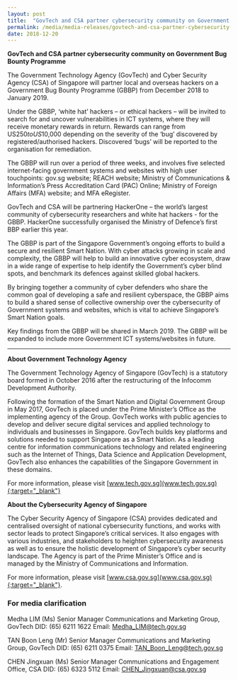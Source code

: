 ```yaml
---
layout: post
title:  "GovTech and CSA partner cybersecurity community on Government Bug Bounty Programme"
permalink: /media/media-releases/govtech-and-csa-partner-cybersecurity-community-on-government-bug-bounty-programme
date: 2018-12-20
---
```


**GovTech and CSA partner cybersecurity community on Government Bug Bounty Programme** 

The Government Technology Agency (GovTech) and Cyber Security Agency (CSA) of Singapore will partner local and overseas hackers on a Government Bug Bounty Programme (GBBP) from December 2018 to January 2019. 

Under the GBBP, ‘white hat’ hackers – or ethical hackers – will be invited to search for and uncover vulnerabilities in ICT systems, where they will receive monetary rewards in return. Rewards can range from US$250 to US$10,000 depending on the severity of the ‘bug’ discovered by registered/authorised hackers. Discovered ‘bugs’ will be reported to the organisation for remediation. 

The GBBP will run over a period of three weeks, and involves five selected internet-facing government systems and websites with high user touchpoints: gov.sg website; REACH website; Ministry of Communications & Information’s Press Accreditation Card (PAC) Online; Ministry of Foreign Affairs (MFA) website; and MFA eRegister. 

GovTech and CSA will be partnering HackerOne – the world’s largest community of cybersecurity researchers and white hat hackers - for the GBBP. HackerOne successfully organised the Ministry of Defence’s first BBP earlier this year.

The GBBP is part of the Singapore Government’s ongoing efforts to build a secure and resilient Smart Nation. With cyber attacks growing in scale and complexity, the GBBP will help to build an innovative cyber ecosystem, draw in a wide range of expertise to help identify the Government’s cyber blind spots, and benchmark its defences against skilled global hackers.

By bringing together a community of cyber defenders who share the common goal of developing a safe and resilient cyberspace, the GBBP aims to build a shared sense of collective ownership over the cybersecurity of Government systems and websites, which is vital to achieve Singapore’s Smart Nation goals.

Key findings from the GBBP will be shared in March 2019. The GBBP will be expanded to include more Government ICT systems/websites in future.

---

**About Government Technology Agency**

The Government Technology Agency of Singapore (GovTech) is a statutory board formed in October 2016 after the restructuring of the Infocomm Development Authority. 

Following the formation of the Smart Nation and Digital Government Group in May 2017, GovTech is placed under the Prime Minister’s Office as the implementing agency of the Group. GovTech works with public agencies to develop and deliver secure digital services and applied technology to individuals and businesses in Singapore. GovTech builds key platforms and solutions needed to support Singapore as a Smart Nation. As a leading centre for information communications technology and related engineering such as the Internet of Things, Data Science and Application Development, GovTech also enhances the capabilities of the Singapore Government in these domains. 

For more information, please visit [www.tech.gov.sg](www.tech.gov.sg){:target="_blank"}

**About the Cybersecurity Agency of Singapore**

The Cyber Security Agency of Singapore (CSA) provides dedicated and centralised oversight of national cybersecurity functions, and works with sector leads to protect Singapore’s critical services. It also engages with various industries, and stakeholders to heighten cybersecurity awareness as well as to ensure the holistic development of Singapore’s cyber security landscape. The Agency is part of the Prime Minister’s Office and is managed by the Ministry of Communications and Information. 

For more information, please visit [www.csa.gov.sg](www.csa.gov.sg){:target="_blank"}.

### **For media clarification** ###
Medha LIM (Ms)
Senior Manager
Communications and Marketing Group, GovTech
DID: (65) 6211 1622
Email: <Medha_LIM@tech.gov.sg>

TAN Boon Leng (Mr)
Senior Manager
Communications and Marketing Group, GovTech
DID: (65) 6211 0375
Email: <TAN_Boon_Leng@tech.gov.sg>

CHEN Jingxuan (Ms)
Senior Manager
Communications and Engagement Office, CSA
DID: (65) 6323 5112
Email: <CHEN_Jingxuan@csa.gov.sg>
